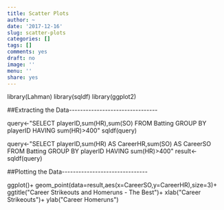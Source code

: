 ```yaml
---
title: Scatter Plots
author: ~
date: '2017-12-16'
slug: scatter-plots
categories: []
tags: []
comments: yes
draft: no
image: ''
menu: ''
share: yes
---
```


library(Lahman)
library(sqldf)
library(ggplot2)

##Extracting the Data--------------------------------

query<-"SELECT playerID,sum(HR),sum(SO)
FROM Batting 
GROUP BY playerID
HAVING sum(HR)>400"
sqldf(query)

query<-"SELECT playerID,sum(HR) AS CareerHR,sum(SO) AS CareerSO
FROM Batting
GROUP BY playerID
HAVING sum(HR)>400"
result<-sqldf(query)

##Plotting the Data-------------------------------

ggplot()+
  geom_point(data=result,aes(x=CareerSO,y=CareerHR),size=3)+
  ggtitle("Career Strikeouts and Homeruns - The Best")+
  xlab("Career Strikeouts")+
  ylab("Career Homeruns")